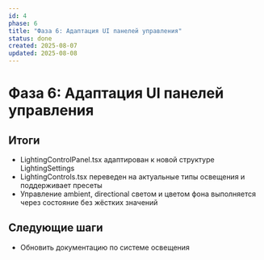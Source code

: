 ```yaml
---
id: 4
phase: 6
title: "Фаза 6: Адаптация UI панелей управления"
status: done
created: 2025-08-07
updated: 2025-08-08
---
```

# Фаза 6: Адаптация UI панелей управления

## Итоги
- LightingControlPanel.tsx адаптирован к новой структуре LightingSettings
- LightingControls.tsx переведен на актуальные типы освещения и поддерживает пресеты
- Управление ambient, directional светом и цветом фона выполняется через состояние без жёстких значений

## Следующие шаги
- Обновить документацию по системе освещения
